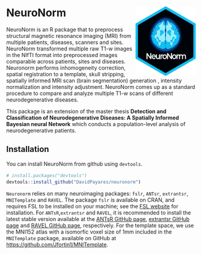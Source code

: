 
# NeuroNorm <img src="neuro_sticker.png" align="right" width="160" />

NeuroNorm is an R package that to preprocess structural magnetic resonance imaging (MRI) from multiple patients, diseases, scanners and sites. NeuroNorm transformed multiple raw T1-w images in the NIfTI format into preprocessed images comparable across patients, sites and diseases. Neuronorm performs inhomogeneity correction, spatial registration to a template, skull stripping, spatially informed MRI scan (brain segmentation) generation , intensity normalization and intensity adjustment. NeuroNorm comes up as a standard procedure to compare and analyze multiple T1-w scans of different neurodegenerative diseases. 

This package is an extension of the master thesis **Detection and Classification of Neurodegenerative Diseases: A Spatially Informed Bayesian neural Network** which conducts a population-level analysis of neurodegenerative patients.

## Installation

You can install NeuroNorm from github using `devtools`.

``` r
# install.packages("devtools")
devtools::install_github("DavidPayares/neuronorm")
```

`Neuronorm` relies on many neuroimaging packages: `fslr`, `ANTsr`,  `extrantsr`, `MNITemplate` and `RAVEL`.
The package `fslr` is available on CRAN, and requires FSL to be installed on
your machine; see the [FSL website](http://fsl.fmrib.ox.ac.uk/fsl/fslwiki/) for installation. 
For `ANTsR`,`extrantsr` and `RAVEL`, it is recommended to install the latest stable version available at the [ANTsR GitHub page](https://github.com/stnava/ANTsR/releases/), 
[extrantsr GitHub page](https://github.com/muschellij2/extrantsr/releases/) and [RAVEL GitHub page](https://github.com/Jfortin1/RAVEL), respectively. 
For the template space, we use the MNI152 atlas with a isomorfic voxel size of 1mm included in the `MNITemplate` package, available on GitHub at <https://github.com/Jfortin1/MNITemplate>. 